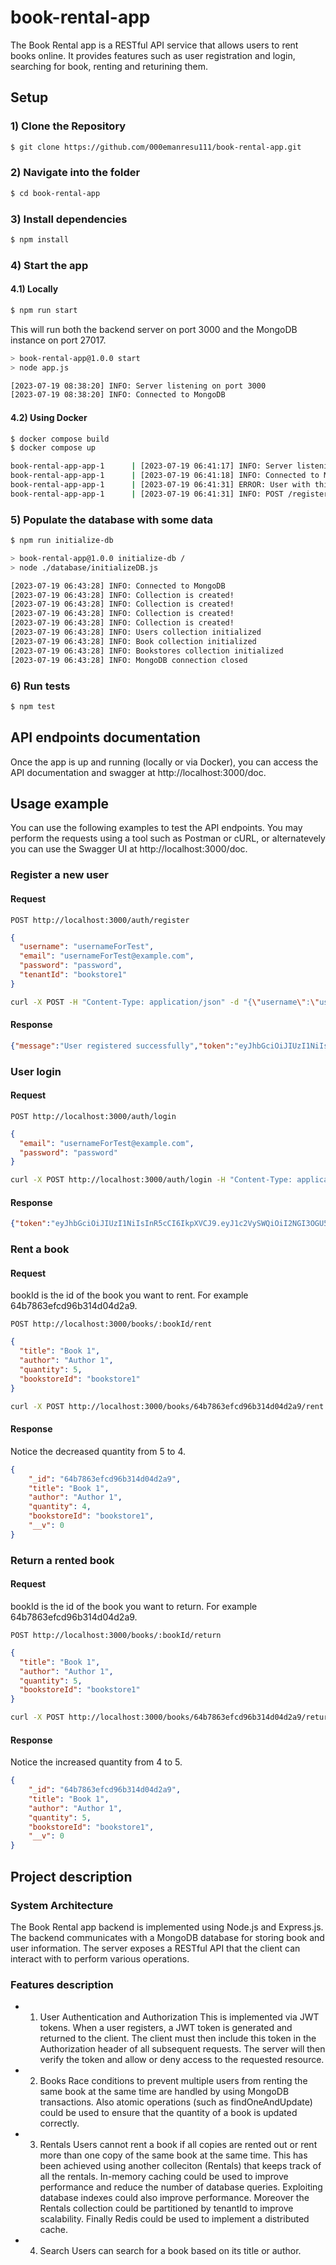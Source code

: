 # book-rental-app
The Book Rental app is a RESTful API service that allows users to rent books online. 
It provides features such as user registration and login, searching for book, renting and returining them.

## Setup
### 1) Clone the Repository
```bash
$ git clone https://github.com/000emanresu111/book-rental-app.git
```
### 2) Navigate into the folder
```bash
$ cd book-rental-app
```
### 3) Install dependencies
```bash
$ npm install
```

### 4) Start the app

#### 4.1) Locally
```bash
$ npm run start
```
This will run both the backend server on port 3000 and the MongoDB instance on port 27017.

```bash
> book-rental-app@1.0.0 start
> node app.js

[2023-07-19 08:38:20] INFO: Server listening on port 3000
[2023-07-19 08:38:20] INFO: Connected to MongoDB
```

#### 4.2) Using Docker
```bash
$ docker compose build
$ docker compose up
```

```bash
book-rental-app-app-1      | [2023-07-19 06:41:17] INFO: Server listening on port 3000
book-rental-app-app-1      | [2023-07-19 06:41:18] INFO: Connected to MongoDB
book-rental-app-app-1      | [2023-07-19 06:41:31] ERROR: User with this email already exists
book-rental-app-app-1      | [2023-07-19 06:41:31] INFO: POST /register - 400 (37ms)
```

### 5) Populate the database with some data
```bash
$ npm run initialize-db
```

```bash
> book-rental-app@1.0.0 initialize-db /
> node ./database/initializeDB.js

[2023-07-19 06:43:28] INFO: Connected to MongoDB
[2023-07-19 06:43:28] INFO: Collection is created!
[2023-07-19 06:43:28] INFO: Collection is created!
[2023-07-19 06:43:28] INFO: Collection is created!
[2023-07-19 06:43:28] INFO: Collection is created!
[2023-07-19 06:43:28] INFO: Users collection initialized
[2023-07-19 06:43:28] INFO: Book collection initialized
[2023-07-19 06:43:28] INFO: Bookstores collection initialized
[2023-07-19 06:43:28] INFO: MongoDB connection closed
```

### 6) Run tests
```bash
$ npm test
```

## API endpoints documentation
Once the app is up and running (locally or via Docker), you can access the API documentation and swagger at http://localhost:3000/doc.

## Usage example 
You can use the following examples to test the API endpoints.
You may perform the requests using a tool such as Postman or cURL, or alternatevely you can use the Swagger UI at http://localhost:3000/doc.

### Register a new user

#### Request
```
POST http://localhost:3000/auth/register
```

```json
{
  "username": "usernameForTest",
  "email": "usernameForTest@example.com",
  "password": "password",
  "tenantId": "bookstore1"
}
```

```bash
curl -X POST -H "Content-Type: application/json" -d "{\"username\":\"user42\",\"email\":\"user42@example.com\",\"password\":\"user42_password\",\"tenantId\":\"user42_bookstore\"}" http://localhost:3000/auth/register
```
 
#### Response

```json
{"message":"User registered successfully","token":"eyJhbGciOiJIUzI1NiIsInR5cCI6IkpXVCJ9.eyJ1c2VySWQiOiI2NGI3OGU5NmU3NzkzYWE4NDFhZTUxZGYiLCJpYXQiOjE2ODk3NTExOTAsImV4cCI6MTY4OTgzNzU5MH0.LZAnNk4z1M5mWs8j9miwcNTPXNZ_SzZJeu8PUISFJTQ"}
```

### User login

#### Request
```
POST http://localhost:3000/auth/login
```

```json
{
  "email": "usernameForTest@example.com",
  "password": "password"
}
```

```bash
curl -X POST http://localhost:3000/auth/login -H "Content-Type: application/json" -d "{\"email\": \"user42@example.com\", \"password\": \"user42_password\"}"

```

#### Response

```json
{"token":"eyJhbGciOiJIUzI1NiIsInR5cCI6IkpXVCJ9.eyJ1c2VySWQiOiI2NGI3OGU5NmU3NzkzYWE4NDFhZTUxZGYiLCJpYXQiOjE2ODk3NTEyMTcsImV4cCI6MTY4OTgzNzYxN30.ToR2HxEPnK_2AgR8bKET7YyiupALlPcwPbrnJocmzKs"}
```

### Rent a book

#### Request

bookId is the id of the book you want to rent.
For example 64b7863efcd96b314d04d2a9.

```
POST http://localhost:3000/books/:bookId/rent
```

```json
{
  "title": "Book 1",
  "author": "Author 1",
  "quantity": 5,
  "bookstoreId": "bookstore1"
}
```

```bash
curl -X POST http://localhost:3000/books/64b7863efcd96b314d04d2a9/rent -H 'Content-Type: application/json' -H 'Authorization: Bearer eyJhbGciOiJIUzI1NiIsInR5cCI6IkpXVCJ9.eyJ1c2VySWQiOiI2NGI2NjcwMDRiZGI2ZmRkNzRmODIzOTAiLCJpYXQiOjE2ODk2NzY0NjUsImV4cCI6MTY4OTc2Mjg2NX0.piE0n1e59urEgo5Qx0w3mZv7IddvuzUYCvSkFyz9o6c' -d '{"title": "Book 1", "author": "Author 1", "quantity": 5, "bookstoreId": "bookstore1"}'
```

#### Response

Notice the decreased quantity from 5 to 4.

```json
{
    "_id": "64b7863efcd96b314d04d2a9",
    "title": "Book 1",
    "author": "Author 1",
    "quantity": 4,
    "bookstoreId": "bookstore1",
    "__v": 0
}
```

### Return a rented book

#### Request

bookId is the id of the book you want to return.
For example 64b7863efcd96b314d04d2a9.

```
POST http://localhost:3000/books/:bookId/return
```

```json
{
  "title": "Book 1",
  "author": "Author 1",
  "quantity": 5,
  "bookstoreId": "bookstore1"
}
```

```bash
curl -X POST http://localhost:3000/books/64b7863efcd96b314d04d2a9/return -H 'Content-Type: application/json' -H 'Authorization: Bearer eyJhbGciOiJIUzI1NiIsInR5cCI6IkpXVCJ9.eyJ1c2VySWQiOiI2NGI2NjcwMDRiZGI2ZmRkNzRmODIzOTAiLCJpYXQiOjE2ODk2NzY0NjUsImV4cCI6MTY4OTc2Mjg2NX0.piE0n1e59urEgo5Qx0w3mZv7IddvuzUYCvSkFyz9o6c'
```

#### Response

Notice the increased quantity from 4 to 5.

```json
{
    "_id": "64b7863efcd96b314d04d2a9",
    "title": "Book 1",
    "author": "Author 1",
    "quantity": 5,
    "bookstoreId": "bookstore1",
    "__v": 0
}
```

## Project description
### System Architecture
The Book Rental app backend is implemented using Node.js and Express.js.
The backend communicates with a MongoDB database for storing book and user information. 
The server exposes a RESTful API that the client can interact with to perform various operations.

### Features description
- 1. User Authentication and Authorization
This is implemented via JWT tokens. 
When a user registers, a JWT token is generated and returned to the client.
The client must then include this token in the Authorization header of all subsequent requests.
The server will then verify the token and allow or deny access to the requested resource.

- 2. Books
Race conditions to prevent multiple users from renting the same book at the same time are handled by using MongoDB transactions.
Also atomic operations (such as findOneAndUpdate) could be used to ensure that the quantity of a book is updated correctly. 

- 3. Rentals
Users cannot rent a book if all copies are rented out or rent more than one copy of the same book at the same time.
This has been achieved using another colleciton (Rentals) that keeps track of all the rentals.
In-memory caching could be used to improve performance and reduce the number of database queries.
Exploiting database indexes could also improve performance.
Moreover the Rentals collection could be partitioned by tenantId to improve scalability.
Finally Redis could be used to implement a distributed cache.

- 4. Search
Users can search for a book based on its title or author.


